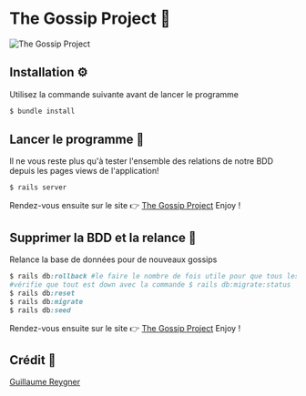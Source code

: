 # The Gossip Project  📸

![The Gossip Project](https://i.imgur.com/MWGOGP0.gif)


## Installation ⚙️

Utilisez la commande suivante avant de lancer le programme

```ruby
$ bundle install
```

## Lancer le programme 🚦

Il ne vous reste plus qu'à tester l'ensemble des relations de notre BDD depuis les pages views de l'application! 

```ruby
$ rails server 
```

Rendez-vous ensuite sur le site 👉 [The Gossip Project](http://localhost:3000/)
Enjoy !

## Supprimer la BDD et la relance 🚦

Relance la base de données pour de nouveaux gossips

```ruby
$ rails db:rollback #le faire le nombre de fois utile pour que tous les migrations soient down
#vérifie que tout est down avec la commande $ rails db:migrate:status
$ rails db:reset
$ rails db:migrate
$ rails db:seed
```

Rendez-vous ensuite sur le site 👉 [The Gossip Project](http://localhost:3000/)
Enjoy !

## Crédit 🔗
[Guillaume Reygner](https://github.com/guillaume-rygn)

